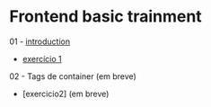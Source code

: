 # Frontend basic trainment

01 - [introduction](introduction.md)
  - [exercício 1](exercicios/intro.md)

02 - Tags de container (em breve)
  - [exercicio2] (em breve)
